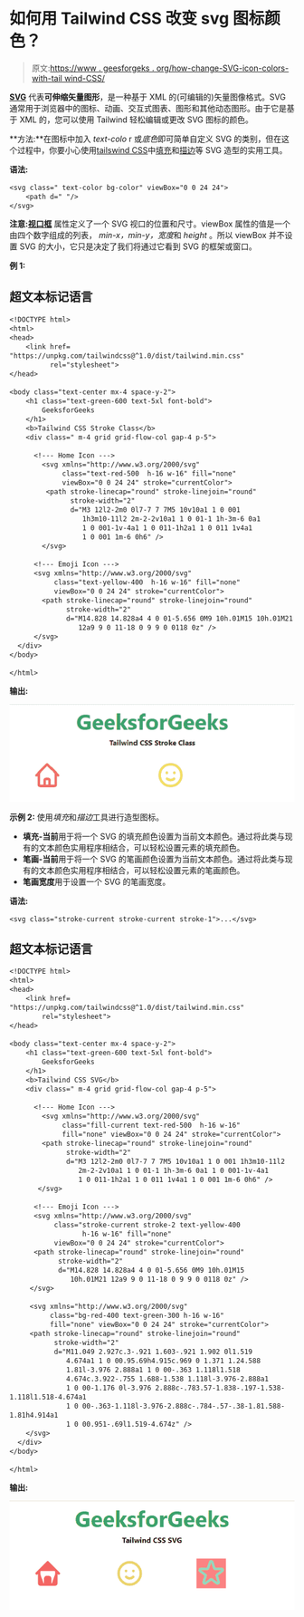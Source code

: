 # 如何用 Tailwind CSS 改变 svg 图标颜色？

> 原文:[https://www . geesforgeks . org/how-change-SVG-icon-colors-with-tail wind-CSS/](https://www.geeksforgeeks.org/how-to-change-svg-icon-colors-with-tailwind-css/)

[**SVG**](https://www.geeksforgeeks.org/html-svg-basics/) 代表**可伸缩矢量图形**，是一种基于 XML 的(可编辑的)矢量图像格式。SVG 通常用于浏览器中的图标、动画、交互式图表、图形和其他动态图形。由于它是基于 XML 的，您可以使用 Tailwind 轻松编辑或更改 SVG 图标的颜色。

**方法:**在图标中加入 *text-colo* r 或*底色*即可简单自定义 SVG 的类别，但在这个过程中，你要小心使用[tailswind CSS](https://www.geeksforgeeks.org/css-tailwind-introduction/)中[填充](https://www.geeksforgeeks.org/tailwind-css-fill/)和[描边](https://www.geeksforgeeks.org/tailwind-css-stroke/)等 SVG 造型的实用工具。

**语法:**

```
<svg class=" text-color bg-color" viewBox="0 0 24 24">
    <path d=" "/>
</svg>
```

**注意:**[**视口框**](https://www.geeksforgeeks.org/svg-viewbox-attribute/) 属性定义了一个 SVG 视口的位置和尺寸。viewBox 属性的值是一个由四个数字组成的列表， *min-x，min-y，宽度*和 *height* 。所以 viewBox 并不设置 SVG 的大小，它只是决定了我们将通过它看到 SVG 的框架或窗口。

**例 1:**

## 超文本标记语言

```
<!DOCTYPE html>
<html>
<head>
    <link href=
"https://unpkg.com/tailwindcss@^1.0/dist/tailwind.min.css"
          rel="stylesheet">
</head>

<body class="text-center mx-4 space-y-2">
    <h1 class="text-green-600 text-5xl font-bold">
        GeeksforGeeks
    </h1>
    <b>Tailwind CSS Stroke Class</b>
    <div class=" m-4 grid grid-flow-col gap-4 p-5">

      <!--- Home Icon --->
        <svg xmlns="http://www.w3.org/2000/svg" 
             class="text-red-500  h-16 w-16" fill="none" 
             viewBox="0 0 24 24" stroke="currentColor">
         <path stroke-linecap="round" stroke-linejoin="round" 
               stroke-width="2" 
               d="M3 12l2-2m0 0l7-7 7 7M5 10v10a1 1 0 001
                  1h3m10-11l2 2m-2-2v10a1 1 0 01-1 1h-3m-6 0a1 
                  1 0 001-1v-4a1 1 0 011-1h2a1 1 0 011 1v4a1
                  1 0 001 1m-6 0h6" />
        </svg>

      <!--- Emoji Icon --->
      <svg xmlns="http://www.w3.org/2000/svg" 
           class="text-yellow-400  h-16 w-16" fill="none" 
           viewBox="0 0 24 24" stroke="currentColor">
        <path stroke-linecap="round" stroke-linejoin="round" 
              stroke-width="2" 
              d="M14.828 14.828a4 4 0 01-5.656 0M9 10h.01M15 10h.01M21
                 12a9 9 0 11-18 0 9 9 0 0118 0z" />
      </svg>
  </div>
</body>

</html>
```

**输出:**

![](img/8719926ecf656c9256c319cbfc91604a.png)

**示例 2:** 使用*填充*和*描边*工具进行造型图标。

*   **填充-当前**用于将一个 SVG 的填充颜色设置为当前文本颜色。通过将此类与现有的文本颜色实用程序相结合，可以轻松设置元素的填充颜色。
*   **笔画-当前**用于将一个 SVG 的笔画颜色设置为当前文本颜色。通过将此类与现有的文本颜色实用程序相结合，可以轻松设置元素的笔画颜色。
*   **笔画宽度**用于设置一个 SVG 的笔画宽度。

**语法:**

```
<svg class="stroke-current stroke-current stroke-1">...</svg>
```

## 超文本标记语言

```
<!DOCTYPE html>
<html>
<head>
    <link href=
"https://unpkg.com/tailwindcss@^1.0/dist/tailwind.min.css"
        rel="stylesheet">
</head>

<body class="text-center mx-4 space-y-2">
    <h1 class="text-green-600 text-5xl font-bold">
        GeeksforGeeks
    </h1>
    <b>Tailwind CSS SVG</b>
    <div class=" m-4 grid grid-flow-col gap-4 p-5">

      <!--- Home Icon --->
        <svg xmlns="http://www.w3.org/2000/svg" 
             class="fill-current text-red-500  h-16 w-16" 
             fill="none" viewBox="0 0 24 24" stroke="currentColor">
        <path stroke-linecap="round" stroke-linejoin="round" 
              stroke-width="2" 
              d="M3 12l2-2m0 0l7-7 7 7M5 10v10a1 1 0 001 1h3m10-11l2
                 2m-2-2v10a1 1 0 01-1 1h-3m-6 0a1 1 0 001-1v-4a1
                 1 0 011-1h2a1 1 0 011 1v4a1 1 0 001 1m-6 0h6" />
       </svg>

      <!--- Emoji Icon --->
      <svg xmlns="http://www.w3.org/2000/svg" 
           class="stroke-current stroke-2 text-yellow-400 
                  h-16 w-16" fill="none" 
           viewBox="0 0 24 24" stroke="currentColor">
      <path stroke-linecap="round" stroke-linejoin="round"
            stroke-width="2" 
            d="M14.828 14.828a4 4 0 01-5.656 0M9 10h.01M15 
               10h.01M21 12a9 9 0 11-18 0 9 9 0 0118 0z" />
     </svg>

     <svg xmlns="http://www.w3.org/2000/svg" 
          class="bg-red-400 text-green-300 h-16 w-16" 
          fill="none" viewBox="0 0 24 24" stroke="currentColor">
     <path stroke-linecap="round" stroke-linejoin="round" 
           stroke-width="2" 
           d="M11.049 2.927c.3-.921 1.603-.921 1.902 0l1.519 
              4.674a1 1 0 00.95.69h4.915c.969 0 1.371 1.24.588 
              1.81l-3.976 2.888a1 1 0 00-.363 1.118l1.518 
              4.674c.3.922-.755 1.688-1.538 1.118l-3.976-2.888a1 
              1 0 00-1.176 0l-3.976 2.888c-.783.57-1.838-.197-1.538-1.118l1.518-4.674a1
              1 0 00-.363-1.118l-3.976-2.888c-.784-.57-.38-1.81.588-1.81h4.914a1 
              1 0 00.951-.69l1.519-4.674z" />
    </svg>
  </div>
</body>

</html>
```

**输出:**

![](img/ccd5cb95affa0adbc5ad88afaafad554.png)